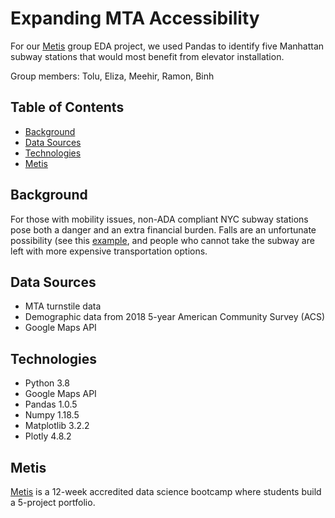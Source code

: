 # Expanding MTA Accessibility

For our [Metis](https://www.thisismetis.com/data-science-bootcamps) group EDA project, we used Pandas to identify five Manhattan subway stations that would most benefit from elevator installation. 

Group members: Tolu, Eliza, Meehir, Ramon, Binh

## Table of Contents

* [Background](#background)
* [Data Sources](#data-sources)
* [Technologies](#technologies)
* [Metis](#metis)

## Background

For those with mobility issues, non-ADA compliant NYC subway stations pose both a danger and an extra financial burden. Falls are an unfortunate possibility (see this [example](https://www.nytimes.com/2019/01/29/nyregion/mom-subway-stairs-death-malaysia-goodson.html), and people who cannot take the subway are left with more expensive transportation options. 

## Data Sources

* MTA turnstile data
* Demographic data from 2018 5-year American Community Survey (ACS)
* Google Maps API 

## Technologies

* Python 3.8
* Google Maps API
* Pandas 1.0.5
* Numpy 1.18.5
* Matplotlib 3.2.2
* Plotly 4.8.2

## Metis

[Metis](https://www.thisismetis.com/data-science-bootcamps) is a 12-week accredited data science bootcamp where students build a 5-project portfolio. 
